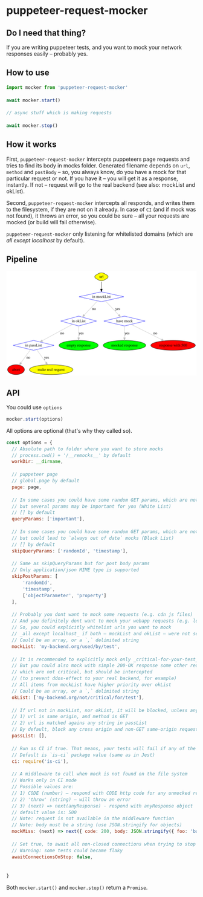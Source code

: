 # puppeteer-request-mocker

## Do I need that thing?

If you are writing puppeteer tests, and you want to mock your network responses easily – probably yes.

## How to use

```js
import mocker from 'puppeteer-request-mocker'

await mocker.start()

// async stuff which is making requests

await mocker.stop()
```

## How it works

First, `puppeteer-request-mocker` intercepts puppeteers page requests and tries to find its body in mocks folder. Generated filename depends on `url`, `method` and `postBody` – so, you always know, do you have a mock for that particular request or not. If you have it – you will get it as a response, instantly. If not – request will go to the real backend (see also: mockList and okList).

Second, `puppeteer-request-mocker` intercepts all responds, and writes them to the filesystem, if they are not on it already. In case of `CI` (and if mock was not found), it throws an error, so you could be sure – all your requests are mocked (or build will fail otherwise).

`puppeteer-request-mocker` only listening for whitelisted domains (which are _all except localhost_ by default).

## Pipeline

<img src="assets/pipeline.svg" />

## API

You could use `options`
```js
mocker.start(options)
```
All options are optional (that's why they called so).
```js
const options = {
  // Absolute path to folder where you want to store mocks
  // process.cwd() + '/__remocks__' by default
  workDir: __dirname,

  // puppeteer page
  // global.page by default
  page: page,

  // In some cases you could have some random GET params, which are not affect the response body
  // but several params may be important for you (White List)
  // [] by default
  queryParams: ['important'],

  // In some cases you could have some random GET params, which are not affects the response body
  // but could lead to `always out of date` mocks (Black List)
  // [] by default
  skipQueryParams: ['randomId', 'timestamp'],

  // Same as skipQueryParams but for post body params
  // Only application/json MIME type is supported
  skipPostParams: [
      'randomId',
      'timestamp',
      ['objectParameter', 'property']
  ],

  // Probably you dont want to mock some requests (e.g. cdn js files)
  // And you definitely dont want to mock your webapp requests (e.g. localhost/app.js)
  // So, you could explicitly whitelist urls you want to mock
  // _all except localhost_ if both – mockList and okList – were not set
  // Could be an array, or a `,` delimited string
  mockList: 'my-backend.org/used/by/test',

  // It is recommended to explicitly mock only _critical-for-your-test_ urls
  // But you could also mock with simple 200-OK response some other requests,
  // which are not critical, but should be intercepted
  // (to prevent ddos-effect to your real backend, for example)
  // All items from mockList have higher priority over okList
  // Could be an array, or a `,` delimited string
  okList: ['my-backend.org/not/critical/for/test'],

  // If url not in mockList, nor okList, it will be blocked, unless any of two conditions
  // 1) url is same origin, and method is GET
  // 2) url is matched agains any string in passList
  // By default, block any cross origin and non-GET same-origin requests
  passList: [],

  // Run as CI if true. That means, your tests will fail if any of the requests were not mocked
  // Default is `is-ci` package value (same as in Jest)
  ci: require('is-ci'),

  // A middleware to call when mock is not found on the file system
  // Works only in CI mode
  // Possible values are:
  // 1) CODE (number) – respond with CODE http code for any unmocked request (e.g. 200)
  // 2) 'throw' (string) – will throw an error
  // 3) (next) => next(anyResponse) - respond with anyResponse object
  // default value is: 500
  // Note: request is not available in the middleware function
  // Note: body must be a string (use JSON.stringify for objects)
  mockMiss: (next) => next({ code: 200, body: JSON.stringify({ foo: 'bar' }) }),

  // Set true, to await all non-closed connections when trying to stop mocker
  // Warning: some tests could became flaky
  awaitConnectionsOnStop: false,


}
```

Both `mocker.start()` and `mocker.stop()` return a `Promise`.
